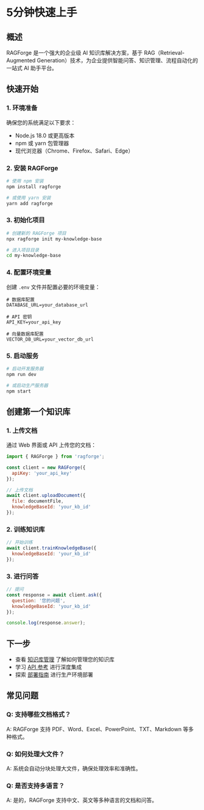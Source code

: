 # 5分钟快速上手

## 概述

RAGForge 是一个强大的企业级 AI 知识库解决方案，基于 RAG（Retrieval-Augmented Generation）技术，为企业提供智能问答、知识管理、流程自动化的一站式 AI 助手平台。

## 快速开始

### 1. 环境准备

确保您的系统满足以下要求：

- Node.js 18.0 或更高版本
- npm 或 yarn 包管理器
- 现代浏览器（Chrome、Firefox、Safari、Edge）

### 2. 安装 RAGForge

```bash
# 使用 npm 安装
npm install ragforge

# 或使用 yarn 安装
yarn add ragforge
```

### 3. 初始化项目

```bash
# 创建新的 RAGForge 项目
npx ragforge init my-knowledge-base

# 进入项目目录
cd my-knowledge-base
```

### 4. 配置环境变量

创建 `.env` 文件并配置必要的环境变量：

```env
# 数据库配置
DATABASE_URL=your_database_url

# API 密钥
API_KEY=your_api_key

# 向量数据库配置
VECTOR_DB_URL=your_vector_db_url
```

### 5. 启动服务

```bash
# 启动开发服务器
npm run dev

# 或启动生产服务器
npm start
```

## 创建第一个知识库

### 1. 上传文档

通过 Web 界面或 API 上传您的文档：

```javascript
import { RAGForge } from 'ragforge';

const client = new RAGForge({
  apiKey: 'your_api_key'
});

// 上传文档
await client.uploadDocument({
  file: documentFile,
  knowledgeBaseId: 'your_kb_id'
});
```

### 2. 训练知识库

```javascript
// 开始训练
await client.trainKnowledgeBase({
  knowledgeBaseId: 'your_kb_id'
});
```

### 3. 进行问答

```javascript
// 提问
const response = await client.ask({
  question: '您的问题',
  knowledgeBaseId: 'your_kb_id'
});

console.log(response.answer);
```

## 下一步

- 查看 [知识库管理](/docs/knowledge-base) 了解如何管理您的知识库
- 学习 [API 参考](/docs/api-reference) 进行深度集成
- 探索 [部署指南](/docs/docker-deployment) 进行生产环境部署

## 常见问题

### Q: 支持哪些文档格式？
A: RAGForge 支持 PDF、Word、Excel、PowerPoint、TXT、Markdown 等多种格式。

### Q: 如何处理大文件？
A: 系统会自动分块处理大文件，确保处理效率和准确性。

### Q: 是否支持多语言？
A: 是的，RAGForge 支持中文、英文等多种语言的文档和问答。 